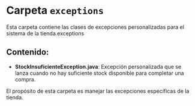 # Carpeta `exceptions`

Esta carpeta contiene las clases de excepciones personalizadas para el sistema de la tienda.exceptions


## Contenido:

- **StockInsuficienteException.java**: Excepción personalizada que se lanza cuando no hay suficiente stock disponible para completar una compra.

El propósito de esta carpeta es manejar las excepciones específicas de la tienda.
